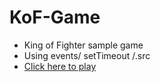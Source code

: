 # KoF-Game
- King of Fighter sample game
- Using events/ setTimeout /.src
- [Click here to play](https://sheikhabdulmoiz.github.io/KoF-Game/)
